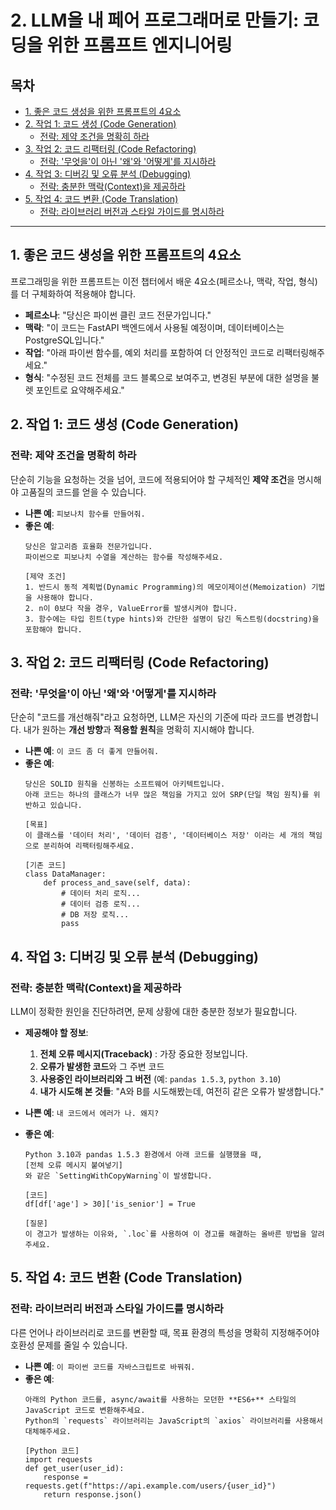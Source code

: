 # 2. LLM을 내 페어 프로그래머로 만들기: 코딩을 위한 프롬프트 엔지니어링

## 목차
- [1. 좋은 코드 생성을 위한 프롬프트의 4요소](#1-좋은-코드-생성을-위한-프롬프트의-4요소)
- [2. 작업 1: 코드 생성 (Code Generation)](#2-작업-1-코드-생성-code-generation)
  - [전략: 제약 조건을 명확히 하라](#전략-제약-조건을-명확히-하라)
- [3. 작업 2: 코드 리팩터링 (Code Refactoring)](#3-작업-2-코드-리팩터링-code-refactoring)
  - [전략: '무엇을'이 아닌 '왜'와 '어떻게'를 지시하라](#전략-무엇을이-아닌-왜와-어떻게를-지시하라)
- [4. 작업 3: 디버깅 및 오류 분석 (Debugging)](#4-작업-3-디버깅-및-오류-분석-debugging)
  - [전략: 충분한 맥락(Context)을 제공하라](#전략-충분한-맥락context을-제공하라)
- [5. 작업 4: 코드 변환 (Code Translation)](#5-작업-4-코드-변환-code-translation)
  - [전략: 라이브러리 버전과 스타일 가이드를 명시하라](#전략-라이브러리-버전과-스타일-가이드를-명시하라)

---

## 1. 좋은 코드 생성을 위한 프롬프트의 4요소

프로그래밍을 위한 프롬프트는 이전 챕터에서 배운 4요소(페르소나, 맥락, 작업, 형식)를 더 구체화하여 적용해야 합니다.

- **페르소나**: "당신은 파이썬 클린 코드 전문가입니다."
- **맥락**: "이 코드는 FastAPI 백엔드에서 사용될 예정이며, 데이터베이스는 PostgreSQL입니다."
- **작업**: "아래 파이썬 함수를, 예외 처리를 포함하여 더 안정적인 코드로 리팩터링해주세요."
- **형식**: "수정된 코드 전체를 코드 블록으로 보여주고, 변경된 부분에 대한 설명을 불렛 포인트로 요약해주세요."

## 2. 작업 1: 코드 생성 (Code Generation)

### 전략: 제약 조건을 명확히 하라

단순히 기능을 요청하는 것을 넘어, 코드에 적용되어야 할 구체적인 **제약 조건**을 명시해야 고품질의 코드를 얻을 수 있습니다.

- **나쁜 예**: `피보나치 함수를 만들어줘.`
- **좋은 예**:
    ```
    당신은 알고리즘 효율화 전문가입니다.
    파이썬으로 피보나치 수열을 계산하는 함수를 작성해주세요.

    [제약 조건]
    1. 반드시 동적 계획법(Dynamic Programming)의 메모이제이션(Memoization) 기법을 사용해야 합니다.
    2. n이 0보다 작을 경우, ValueError를 발생시켜야 합니다.
    3. 함수에는 타입 힌트(type hints)와 간단한 설명이 담긴 독스트링(docstring)을 포함해야 합니다.
    ```

## 3. 작업 2: 코드 리팩터링 (Code Refactoring)

### 전략: '무엇을'이 아닌 '왜'와 '어떻게'를 지시하라

단순히 "코드를 개선해줘"라고 요청하면, LLM은 자신의 기준에 따라 코드를 변경합니다. 내가 원하는 **개선 방향**과 **적용할 원칙**을 명확히 지시해야 합니다.

- **나쁜 예**: `이 코드 좀 더 좋게 만들어줘.`
- **좋은 예**:
    ```
    당신은 SOLID 원칙을 신봉하는 소프트웨어 아키텍트입니다.
    아래 코드는 하나의 클래스가 너무 많은 책임을 가지고 있어 SRP(단일 책임 원칙)를 위반하고 있습니다.

    [목표]
    이 클래스를 '데이터 처리', '데이터 검증', '데이터베이스 저장' 이라는 세 개의 책임으로 분리하여 리팩터링해주세요.

    [기존 코드]
    class DataManager:
        def process_and_save(self, data):
            # 데이터 처리 로직...
            # 데이터 검증 로직...
            # DB 저장 로직...
            pass
    ```

## 4. 작업 3: 디버깅 및 오류 분석 (Debugging)

### 전략: 충분한 맥락(Context)을 제공하라

LLM이 정확한 원인을 진단하려면, 문제 상황에 대한 충분한 정보가 필요합니다.

- **제공해야 할 정보**:
    1.  **전체 오류 메시지(Traceback)** : 가장 중요한 정보입니다.
    2.  **오류가 발생한 코드**와 그 주변 코드
    3.  **사용중인 라이브러리와 그 버전** (예: `pandas 1.5.3`, `python 3.10`)
    4.  **내가 시도해 본 것들**: "A와 B를 시도해봤는데, 여전히 같은 오류가 발생합니다."

- **나쁜 예**: `내 코드에서 에러가 나. 왜지?`
- **좋은 예**:
    ```
    Python 3.10과 pandas 1.5.3 환경에서 아래 코드를 실행했을 때,
    [전체 오류 메시지 붙여넣기]
    와 같은 `SettingWithCopyWarning`이 발생합니다.

    [코드]
    df[df['age'] > 30]['is_senior'] = True

    [질문]
    이 경고가 발생하는 이유와, `.loc`를 사용하여 이 경고를 해결하는 올바른 방법을 알려주세요.
    ```

## 5. 작업 4: 코드 변환 (Code Translation)

### 전략: 라이브러리 버전과 스타일 가이드를 명시하라

다른 언어나 라이브러리로 코드를 변환할 때, 목표 환경의 특성을 명확히 지정해주어야 호환성 문제를 줄일 수 있습니다.

- **나쁜 예**: `이 파이썬 코드를 자바스크립트로 바꿔줘.`
- **좋은 예**:
    ```
    아래의 Python 코드를, async/await를 사용하는 모던한 **ES6+** 스타일의 JavaScript 코드로 변환해주세요.
    Python의 `requests` 라이브러리는 JavaScript의 `axios` 라이브러리를 사용해서 대체해주세요.

    [Python 코드]
    import requests
    def get_user(user_id):
        response = requests.get(f"https://api.example.com/users/{user_id}")
        return response.json()
    ```